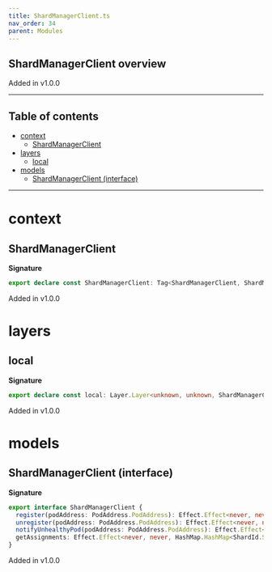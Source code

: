 ```yaml
---
title: ShardManagerClient.ts
nav_order: 34
parent: Modules
---
```


## ShardManagerClient overview

Added in v1.0.0

---

<h2 class="text-delta">Table of contents</h2>

- [context](#context)
  - [ShardManagerClient](#shardmanagerclient)
- [layers](#layers)
  - [local](#local)
- [models](#models)
  - [ShardManagerClient (interface)](#shardmanagerclient-interface)

---

# context

## ShardManagerClient

**Signature**

```ts
export declare const ShardManagerClient: Tag<ShardManagerClient, ShardManagerClient>
```

Added in v1.0.0

# layers

## local

**Signature**

```ts
export declare const local: Layer.Layer<unknown, unknown, ShardManagerClient>
```

Added in v1.0.0

# models

## ShardManagerClient (interface)

**Signature**

```ts
export interface ShardManagerClient {
  register(podAddress: PodAddress.PodAddress): Effect.Effect<never, never, void>
  unregister(podAddress: PodAddress.PodAddress): Effect.Effect<never, never, void>
  notifyUnhealthyPod(podAddress: PodAddress.PodAddress): Effect.Effect<never, never, void>
  getAssignments: Effect.Effect<never, never, HashMap.HashMap<ShardId.ShardId, Option.Option<PodAddress.PodAddress>>>
}
```

Added in v1.0.0
